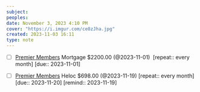 ```yaml
---
subject: 
peoples: 
date: November 3, 2023 4:10 PM
cover: "https://i.imgur.com/ce8zJha.jpg"
created: 2023-11-03 16:11
type: note
---
```

- [ ] [Premier Members](app://obsidian.md/100-Notes/Finances/PremierMembers) Mortgage $2200.00 (@2023-11-01)  [repeat:: every month]  [due:: 2023-11-01] 
- [ ] [Premier Members](app://obsidian.md/100-Notes/Finances/PremierMembers) Heloc $698.00 (@2023-11-19) [repeat::  every month] [due:: 2023-11-20] [remind:: 2023-11-19]

